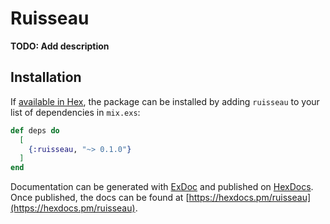 # Ruisseau

**TODO: Add description**

## Installation

If [available in Hex](https://hex.pm/docs/publish), the package can be installed
by adding `ruisseau` to your list of dependencies in `mix.exs`:

```elixir
def deps do
  [
    {:ruisseau, "~> 0.1.0"}
  ]
end
```

Documentation can be generated with [ExDoc](https://github.com/elixir-lang/ex_doc)
and published on [HexDocs](https://hexdocs.pm). Once published, the docs can
be found at [https://hexdocs.pm/ruisseau](https://hexdocs.pm/ruisseau).
